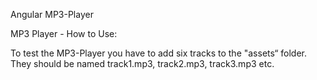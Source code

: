 Angular MP3-Player

MP3 Player - How to Use:

To test the MP3-Player you have to add six tracks to the "assets“ folder. 
They should be named track1.mp3, track2.mp3, track3.mp3 etc.